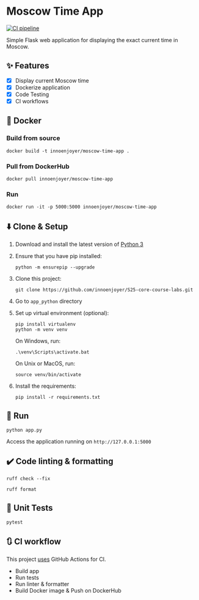 # Moscow Time App

[![CI pipeline](https://github.com/innoenjoyer/S25-core-course-labs/actions/workflows/ci.yml/badge.svg)](https://github.com/innoenjoyer/S25-core-course-labs/actions/workflows/ci.yml)

Simple Flask web application for displaying the exact current time in Moscow.

## ✨ Features

- [x] Display current Moscow time
- [x] Dockerize application
- [x] Code Testing
- [x] CI workflows

## 🐋 Docker

### Build from source

```shell 
docker build -t innoenjoyer/moscow-time-app .
```

### Pull from DockerHub

```shell
docker pull innoenjoyer/moscow-time-app
```

### Run

```shell
docker run -it -p 5000:5000 innoenjoyer/moscow-time-app
```

## ⬇️ Clone & Setup

1. Download and install the latest version of [Python 3](https://www.python.org/downloads/)
2. Ensure that you have pip installed:

    ```shell
    python -m ensurepip --upgrade
    ```

3. Clone this project:

    ```shell
    git clone https://github.com/innoenjoyer/S25-core-course-labs.git
    ```

4. Go to `app_python` directory
5. Set up virtual environment (optional):

    ```shell
    pip install virtualenv
    python -m venv venv
    ```

   On Windows, run:

    ```shell
    .\venv\Scripts\activate.bat
    ```

   On Unix or MacOS, run:

    ```shell
    source venv/bin/activate
    ```

6. Install the requirements:

    ```shell
    pip install -r requirements.txt
    ```

## 🚀 Run

```shell
python app.py
```

Access the application running on `http://127.0.0.1:5000`

## ✔️ Code linting & formatting

```shell
ruff check --fix
```

```shell
ruff format
```

## 🧪 Unit Tests

```shell
pytest
```

## 🔃 CI workflow

This project [uses](https://github.com/innoenjoyer/S25-core-course-labs/blob/master/.github/workflows/ci.yml)
GitHub Actions for CI.

- Build app
- Run tests
- Run linter & formatter
- Build Docker image & Push on DockerHub